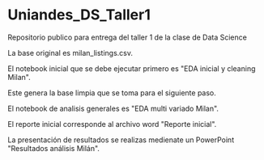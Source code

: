# Uniandes_DS_Taller1
Repositorio publico para entrega del taller 1 de la clase de Data Science

La base original es milan_listings.csv.

El notebook inicial que se debe ejecutar primero es "EDA inicial y cleaning Milan".

Este genera la base limpia que se toma para el siguiente paso.

El notebook de analisis generales es "EDA multi variado Milan".

El reporte inicial corresponde al archivo word "Reporte inicial".

La presentación de resultados se realizas medienate un PowerPoint "Resultados análisis Milán".
